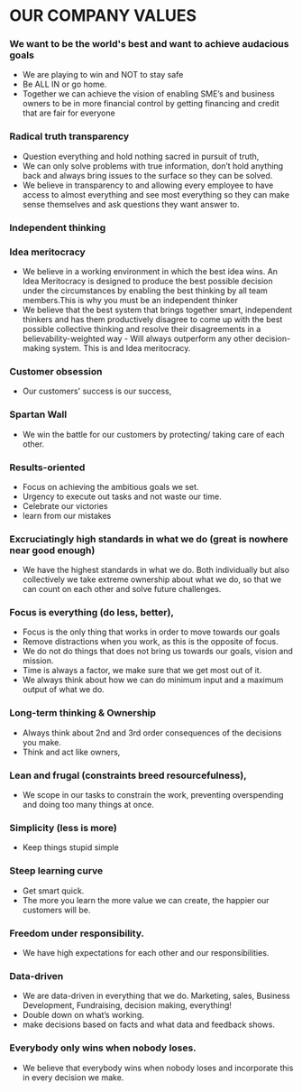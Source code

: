 # OUR COMPANY VALUES


### We want to be the world's best and want to achieve audacious goals
* We are playing to win and NOT to stay safe
* Be ALL IN or go home.
* Together we can achieve the vision of enabling SME’s and business owners to be in more financial control by getting financing and credit that are fair for everyone
### Radical truth transparency
* Question everything and hold nothing sacred in pursuit of truth, 
* We can only solve problems with true information, don’t hold anything back and always bring issues to the surface so they can be solved.
* We believe in transparency to and allowing every employee to have access to almost everything and see most everything so they can make sense themselves and ask questions they want answer to.
### Independent thinking
### Idea meritocracy
* We believe in a working environment in which the best idea wins. An Idea Meritocracy is designed to produce the best possible decision under the circumstances by enabling the best thinking by all team members.This is why you must be an independent thinker 
* We believe that the best system that brings together smart, independent thinkers and has them productively disagree to come up with the best possible collective thinking and resolve their disagreements in a believability-weighted way - Will always outperform any other decision-making system. This is and Idea meritocracy.


### Customer obsession
* Our customers' success is our success, 


### Spartan Wall
* We win the battle for our customers by protecting/ taking care of each other.


### Results-oriented
* Focus on achieving the ambitious goals we set.
* Urgency to execute out tasks and not waste our time.
* Celebrate our victories
* learn from our mistakes


### Excruciatingly high standards in what we do (great is nowhere near good enough)
* We have the highest standards in what we do. Both individually but also collectively we take extreme ownership about what we do, so that we can count on each other and solve future challenges.


### Focus is everything (do less, better), 
* Focus is the only thing that works in order to move towards our goals
* Remove distractions when you work, as this is the opposite of focus.
* We do not do things that does not bring us towards our goals, vision and mission. 
* Time is always a factor, we make sure that we get most out of it.
* We always think about how we can do minimum input and a maximum output of what we do.


### Long-term thinking & Ownership
* Always think about 2nd and 3rd order consequences of the decisions you make.
* Think and act like owners, 
### Lean and frugal (constraints breed resourcefulness), 
* We scope in our tasks to constrain the work, preventing overspending and doing too many things at once.
### Simplicity (less is more)
* Keep things stupid simple
### Steep learning curve
* Get smart quick.
* The more you learn the more value we can create, the happier our customers will be.
### Freedom under responsibility.
* We have high expectations for each other and our responsibilities. 
### Data-driven
* We are data-driven in everything that we do. Marketing, sales, Business Development, Fundraising, decision making, everything!
* Double down on what’s working.
* make decisions based on facts and what data and feedback shows.
### Everybody only wins when nobody loses.
* We believe that everybody wins when nobody loses and incorporate this in every decision we make.
